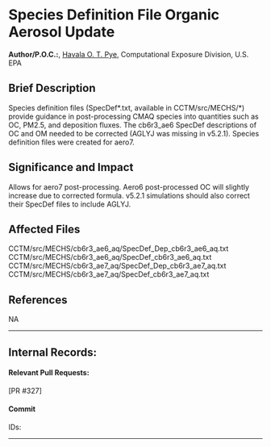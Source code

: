 # Species Definition File Organic Aerosol Update

**Author/P.O.C.:**, [Havala O. T. Pye](mailto:pye.havala@epa.gov), Computational Exposure Division, U.S. EPA

## Brief Description
Species definition files (SpecDef*.txt, available in CCTM/src/MECHS/\*) provide guidance
in post-processing CMAQ species into quantities such as OC, PM2.5, and deposition fluxes.  The cb6r3_ae6 SpecDef descriptions 
of OC and OM needed to be corrected (AGLYJ was missing in v5.2.1). Species 
definition files were created for aero7.                    

## Significance and Impact
Allows for aero7 post-processing. Aero6 post-processed OC will slightly increase due to corrected
formula. v5.2.1 simulations should also correct their SpecDef files to 
include AGLYJ.
                       

## Affected Files
CCTM/src/MECHS/cb6r3_ae6_aq/SpecDef_Dep_cb6r3_ae6_aq.txt  
CCTM/src/MECHS/cb6r3_ae6_aq/SpecDef_cb6r3_ae6_aq.txt   
CCTM/src/MECHS/cb6r3_ae7_aq/SpecDef_Dep_cb6r3_ae7_aq.txt  
CCTM/src/MECHS/cb6r3_ae7_aq/SpecDef_cb6r3_ae7_aq.txt                  

## References
NA           

-----
## Internal Records:
#### Relevant Pull Requests:
[PR #327]

#### Commit 
IDs:                        


-----

